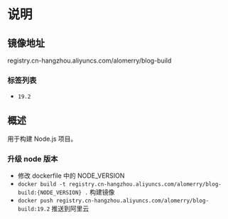 # 说明

## 镜像地址

registry.cn-hangzhou.aliyuncs.com/alomerry/blog-build

### 标签列表

- `19.2`

## 概述

用于构建 Node.js 项目。

###  升级 node 版本

- 修改 dockerfile 中的 NODE_VERSION
- `docker build -t registry.cn-hangzhou.aliyuncs.com/alomerry/blog-build:{NODE_VERSION} .` 构建镜像
- `docker push registry.cn-hangzhou.aliyuncs.com/alomerry/blog-build:19.2`  推送到阿里云
